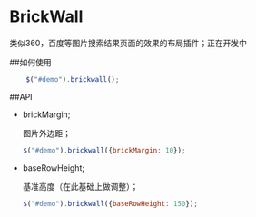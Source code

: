 BrickWall
===


类似360，百度等图片搜索结果页面的效果的布局插件；正在开发中

##如何使用

```javascript
    $("#demo").brickwall();
```

##API

- brickMargin;
    
    图片外边距；
    ```javascript
    $("#demo").brickwall({brickMargin: 10});
    ```

- baseRowHeight;

    基准高度（在此基础上做调整）；
    ```javascript
    $("#demo").brickwall({baseRowHeight: 150});
    ```
